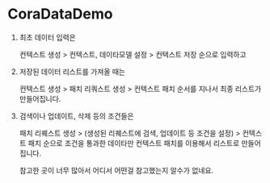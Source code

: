 # CoraDataDemo

<ol><li>최초 데이터 입력은<p>
컨텍스트 생성 > 컨텍스트, 데이타모델 설정 > 컨택스트 저장 순으로 입력하고
<p>
<li>저장된 데이터 리스트를 가져올 때는<p>
컨텍스트 생성 > 패치 리쿼스트 생성 > 컨텍스트 패치 순서를 지나서 최종 리스트가 만들어집니다.
<p>
<li>검색이나 업데이트, 삭제 등의 조건들은 <p>
패치 리퀘스트 생성 > (생성된 리퀘스트에 검색, 업데이트 등 조건을 설정) > 컨텍스트 패치 순으로 조건을 통과한 데이타만 컨텍스트 패치를 이용해서 리스트로 만들어집니다.
<p><p>
참고한 곳이 너무 많아서 어디서 어떤걸 참고했는지 알수가 없네요. 
